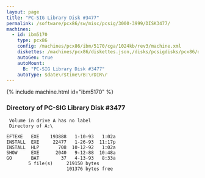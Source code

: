 ```yaml
---
layout: page
title: "PC-SIG Library Disk #3477"
permalink: /software/pcx86/sw/misc/pcsig/3000-3999/DISK3477/
machines:
  - id: ibm5170
    type: pcx86
    config: /machines/pcx86/ibm/5170/cga/1024kb/rev3/machine.xml
    diskettes: /machines/pcx86/diskettes.json,/disks/pcsigdisks/pcx86/diskettes.json
    autoGen: true
    autoMount:
      B: "PC-SIG Library Disk #3477"
    autoType: $date\r$time\rB:\rDIR\r
---
```


{% include machine.html id="ibm5170" %}

### Directory of PC-SIG Library Disk #3477

     Volume in drive A has no label
     Directory of A:\

    EFTEXE   EXE    193888   1-10-93   1:02a
    INSTALL  EXE     22477   1-26-93  11:17p
    INSTALL  HLP       708  10-12-92   1:02a
    SHOW     EXE      2040   9-12-88  10:48a
    GO       BAT        37   4-13-93   8:33a
            5 file(s)     219150 bytes
                          101376 bytes free
